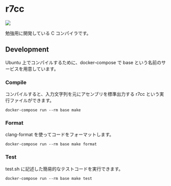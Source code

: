 # r7cc

[![](https://github.com/r7kamura/r7cc/workflows/push/badge.svg)](https://github.com/r7kamura/r7cc/actions)

勉強用に開発している C コンパイラです。

## Development

Ubuntu 上でコンパイルするために、docker-compose で base という名前のサービスを用意しています。

### Compile

コンパイルすると、入力文字列を元にアセンブリを標準出力する r7cc という実行ファイルができます。

```
docker-compose run --rm base make
```

### Format

clang-format を使ってコードをフォーマットします。

```
docker-compose run --rm base make format
```

### Test

test.sh に記述した簡易的なテストコードを実行できます。

```
docker-compose run --rm base make test
```
